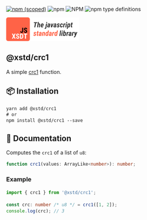 [![npm (scoped)](https://img.shields.io/npm/v/@xstd/crc1.svg)](https://www.npmjs.com/package/@xstd/crc1)
![npm](https://img.shields.io/npm/dm/@xstd/crc1.svg)
![NPM](https://img.shields.io/npm/l/@xstd/crc1.svg)
![npm type definitions](https://img.shields.io/npm/types/@xstd/crc1.svg)

<picture>
  <source height="64" media="(prefers-color-scheme: dark)" srcset="https://github.com/xstd-js/website/blob/main/assets/logo/png/logo-large-dark.png?raw=true">
  <source height="64" media="(prefers-color-scheme: light)" srcset="https://github.com/xstd-js/website/blob/main/assets/logo/png/logo-large-light.png?raw=true">
  <img height="64" alt="Shows a black logo in light color mode and a white one in dark color mode." src="https://github.com/xstd-js/website/blob/main/assets/logo/png/logo-large-light.png?raw=true">
</picture>

## @xstd/crc1

A simple [crc1](https://en.wikipedia.org/wiki/Cyclic_redundancy_check#Polynomial_representations) function.

## 📦 Installation

```shell
yarn add @xstd/crc1
# or
npm install @xstd/crc1 --save
```

## 📜 Documentation

Computes the `crc1` of a list of `u8`:

```ts
function crc1(values: ArrayLike<number>): number;
```

### Example

```ts
import { crc1 } from '@xstd/crc1';

const crc: number /* u8 */ = crc1([1, 2]);
console.log(crc); // 3
```
